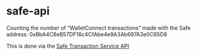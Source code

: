 # safe-api

Counting the number of “WalletConnect transactions” made with the Safe address: 0xBbA4C8eB57DF16c4CfAbe4e9A3Ab697A3e0C65D8

This is done via the [Safe Transaction Service API](https://safe-transaction-mainnet.safe.global/)

